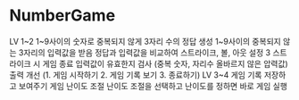 # NumberGame
LV 1~2
1~9사이의 숫자로 중복되지 않게 3자리 수의 정답 생성
1~9사이의 중복되지 않는 3자리의 입력값을 받음
정답과 입력값을 비교하여 스트라이크, 볼, 아웃 설정
3 스트라이크 시 게임 종료
입력값이 유효한지 검사 (중복 숫자, 자리수 올바르지 않은 압력값)
출력 개선 (1. 게임 시작하기 2. 게임 기록 보기 3. 종료하기)
LV 3~4
게임 기록 저장하고 보여주기
게임 난이도 조절
난이도 조절을 선택하고 난이도를 정하면 바로 게임 실행
